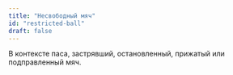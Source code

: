 ```yaml
---
title: "Несвободный мяч"
id: "restricted-ball"
draft: false
---
```


В контексте паса, застрявший, остановленный, прижатый или подправленный мяч.